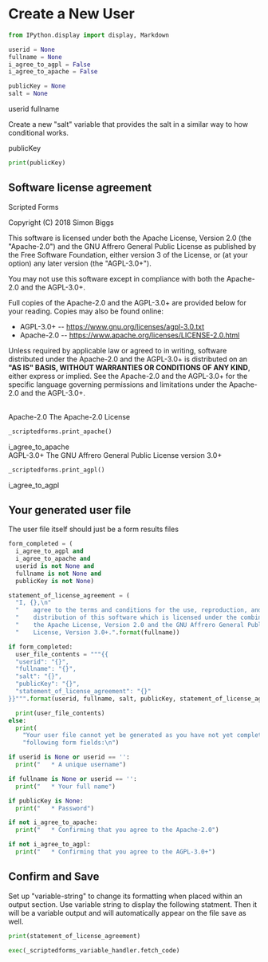 <!-- Scripted Forms

Copyright (C) 2018 Simon Biggs

This software is licensed under both the Apache License, Version 2.0
(the "Apache-2.0") and the
GNU Affrero General Public License as published by the Free Software
Foundation, either version 3 of the License, or (at your option) any later
version (the "AGPL-3.0+").

You may not use this file except in compliance with both the Apache-2.0 and
the AGPL-3.0+.

Copies of these licenses can be found at:

* AGPL-3.0+ -- https://www.gnu.org/licenses/agpl-3.0.txt
* Apache-2.0 -- https://www.apache.org/licenses/LICENSE-2.0.html

Unless required by applicable law or agreed to in writing, software
distributed under the Apache-2.0 and the AGPL-3.0+ is distributed on an **"AS IS" BASIS,
WITHOUT WARRANTIES OR CONDITIONS OF ANY KIND**, either express or implied. See
the Apache-2.0 and the AGPL-3.0+ for the specific language governing permissions and
limitations under the Apache-2.0 and the AGPL-3.0+. -->

<!-- markdownlint-disable MD033 -->

<style>
.centre-output pre {
  width: 620px;
  margin: auto;
}

.no-word-break code {
  word-break: keep-all;
}

mat-card-content {
  height: 512px;
  overflow-y: auto;
}
</style>

# Create a New User

<section-start>

```python
from IPython.display import display, Markdown

userid = None
fullname = None
i_agree_to_agpl = False
i_agree_to_apache = False
```

</section-start>

<section-start always>

```python
publicKey = None
salt = None
```

</section-start>

<variable-string placeholder="User ID" required>
userid
</variable-string>

<variable-string placeholder="Your full name" required>
fullname
</variable-string>

Create a new "salt" variable that provides the salt in a similar way to how
conditional works.

<section-live>
<variable-password placeholder="Create a password" required>
publicKey
</variable-password>

```python
print(publicKey)
```

</section-live>

## Software license agreement

Scripted Forms

Copyright (C) 2018 Simon Biggs

This software is licensed under both the Apache License, Version 2.0
(the "Apache-2.0") and the
GNU Affrero General Public License as published by the Free Software
Foundation, either version 3 of the License, or (at your option) any later
version (the "AGPL-3.0+").

You may not use this software except in compliance with both the Apache-2.0 and
the AGPL-3.0+.

Full copies of the Apache-2.0 and the AGPL-3.0+ are provided below for your
reading. Copies may also be found online:

* AGPL-3.0+ -- https://www.gnu.org/licenses/agpl-3.0.txt
* Apache-2.0 -- https://www.apache.org/licenses/LICENSE-2.0.html

Unless required by applicable law or agreed to in writing, software
distributed under the Apache-2.0 and the AGPL-3.0+ is distributed on an **"AS IS" BASIS,
WITHOUT WARRANTIES OR CONDITIONS OF ANY KIND**, either express or implied. See
the Apache-2.0 and the AGPL-3.0+ for the specific language governing permissions and
limitations under the Apache-2.0 and the AGPL-3.0+.

<br>

<mat-card class="mat-elevation-z8">
  <mat-card-header>
    <mat-card-title>Apache-2.0</mat-card-title>
    <mat-card-subtitle>The Apache-2.0 License</mat-card-subtitle>
  </mat-card-header>
  <mat-card-content class="mat-elevation-z1">
<section-start class="centre-output" always>

```python
_scriptedforms.print_apache()
```

</section-start>
  </mat-card-content>
  <mat-card-actions align="right">
  <variable-tick placeholder="I agree to the terms and conditions of the Apache-2.0" required>
    i_agree_to_apache
  </variable-tick>
  </mat-card-actions>
</mat-card>

<br>

<mat-card class="mat-elevation-z8">
  <mat-card-header>
    <mat-card-title>AGPL-3.0+</mat-card-title>
    <mat-card-subtitle>The GNU Affrero General Public License version 3.0+</mat-card-subtitle>
  </mat-card-header>
  <mat-card-content class="mat-elevation-z1">
<section-start class="centre-output" always>

```python
_scriptedforms.print_agpl()
```

</section-start>
  </mat-card-content>
  <mat-card-actions align="right">
  <variable-tick placeholder="I agree to the terms and conditions of the AGPL-3.0+" required>
    i_agree_to_agpl
  </variable-tick>
  </mat-card-actions>
</mat-card>

## Your generated user file

The user file itself should just be a form results files

<section-output>

```python
form_completed = (
  i_agree_to_agpl and
  i_agree_to_apache and
  userid is not None and
  fullname is not None and
  publicKey is not None)

statement_of_license_agreement = (
  "I, {},\n"
  "    agree to the terms and conditions for the use, reproduction, and\n"
  "    distribution of this software which is licensed under the combination of\n"
  "    the Apache License, Version 2.0 and the GNU Affrero General Public\n"
  "    License, Version 3.0+.".format(fullname))

if form_completed:
  user_file_contents = """{{
  "userid": "{}",
  "fullname": "{}",
  "salt": "{}",
  "publicKey": "{}",
  "statement_of_license_agreement": "{}"
}}""".format(userid, fullname, salt, publicKey, statement_of_license_agreement)

  print(user_file_contents)
else:
  print(
    "Your user file cannot yet be generated as you have not yet completed the "
    "following form fields:\n")

if userid is None or userid == '':
  print("   * A unique username")

if fullname is None or userid == '':
  print("   * Your full name")

if publicKey is None:
  print("   * Password")

if not i_agree_to_apache:
  print("   * Confirming that you agree to the Apache-2.0")

if not i_agree_to_agpl:
  print("   * Confirming that you agree to the AGPL-3.0+")
```

</section-output>

## Confirm and Save

<section-output class="centre-output no-word-break">

Set up "variable-string" to change its formatting when placed within an output
section. Use variable string to display the following statment. Then it will be
a variable output and will automatically appear on the file save as well.

```python
print(statement_of_license_agreement)
```

</section-output>

<section-button name="Confirm and Save" conditional="form_completed">

</section-button>

<section-button>

```python
exec(_scriptedforms_variable_handler.fetch_code)
```

</section-button>

<br><br><br><br><br><br><br><br><br><br><br><br><br><br><br><br><br><br><br><br><br><br><br><br><br><br><br><br><br><br><br><br><br><br><br>
